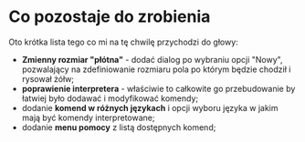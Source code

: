 # Co pozostaje do zrobienia #

Oto krótka lista tego co mi na tę chwilę przychodzi do głowy:
  * **Zmienny rozmiar "płótna"** - dodać dialog po wybraniu opcji "Nowy", pozwalający na zdefiniowanie rozmiaru pola po którym będzie chodził i rysował żółw;
  * **poprawienie interpretera** - właściwie to całkowite go przebudowanie by łatwiej było dodawać i modyfikować komendy;
  * dodanie **komend w różnych językach** i opcji wyboru języka w jakim mają być komendy interpretowane;
  * dodanie **menu pomocy** z listą dostępnych komend;